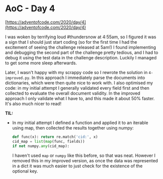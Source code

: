 # AoC - Day 4

[https://adventofcode.com/2020/day/4](https://adventofcode.com/2020/day/4)

I was woken by terrifying loud #thundersnow at 4:55am, so I figured it was a sign that I should just start coding (so for the first time I had the excitement of seeing the challenge released at 5am!)  I found implementing and debugging the second part of the challenge pretty tedious, and I had to debug it using the test data in the challenge description.  Luckily I managed to get some more sleep afterwards.

Later, I wasn't happy with my scrappy code so I rewrote the solution in `4-improved.py`.  In this approach I immediately parse the documents into dictionaries, which were then quite nice to work with.  I also optimised my code: in my initial attempt I generally validated every field first and then collected to evaluate the overall document validity.  In the improved approach I only validate what I have to, and this made it about 50% faster.  It's also much nicer to read!

**TIL:**

- In my initial attempt I defined a function and applied it to an iterable using map, then collected the results together using numpy:

    ```python 
    def func(x): return re.match('cid:', x)
    cid_map = list(map(func, fields))
    if not numpy.any(cid_map):
    ```

    I haven't used `map` or `numpy` like this before, so that was neat.  However I removed this in my improved version, as once the data was represented in a dict it was much easier to just check for the existence of the optional key.
